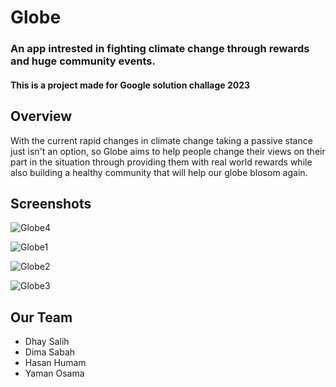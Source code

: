 # Globe

### An app intrested in fighting climate change through rewards and huge community events.

#### This is a project made for Google solution challage 2023

## Overview

With the current rapid changes in climate change taking a passive stance just isn't an option, so Globe aims to help people change their views on their part in the situation through providing them with real world rewards while also building a healthy community that will help our globe blosom again.

## Screenshots

![Globe4](https://user-images.githubusercontent.com/92683158/234342228-7b275fcb-940a-4df3-806e-8a5e606a93bd.png)

![Globe1](https://user-images.githubusercontent.com/92683158/234342245-6028e92b-1f46-4d0d-9ac6-be91aee887d3.png)

![Globe2](https://user-images.githubusercontent.com/92683158/234342257-b2f36f2b-17f5-46d6-aa56-c67222813f8c.png)

![Globe3](https://user-images.githubusercontent.com/92683158/234342269-26c5defd-97f1-43c9-b38c-e133e74cc5fe.png)

## Our Team

- Dhay Salih
- Dima Sabah
- Hasan Humam
- Yaman Osama

